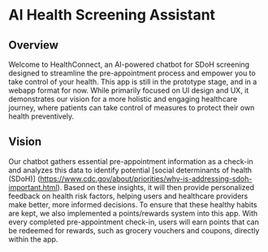 # AI Health Screening Assistant
## Overview
Welcome to HealthConnect, an AI-powered chatbot for SDoH screening designed to streamline the pre-appointment process and empower you to take control of your health.
This app is still in the prototype stage, and in a webapp format for now. While primarily focused on UI design and UX, it demonstrates our vision for a more holistic and engaging healthcare journey, where patients can take control of measures to protect their own health preventively.

## Vision
Our chatbot gathers essential pre-appointment information as a check-in and analyzes this data to identify potential [social determinants of health (SDoH)] (https://www.cdc.gov/about/priorities/why-is-addressing-sdoh-important.html). Based on these insights, it will then provide personalized feedback on health risk factors, helping users and healthcare providers make better, more informed decisions. To ensure that these healthy habits are kept, we also implemented a points/rewards system into this app. With every completed pre-appointment check-in, users will earn points that can be redeemed for rewards, such as grocery vouchers and coupons, directly within the app.

